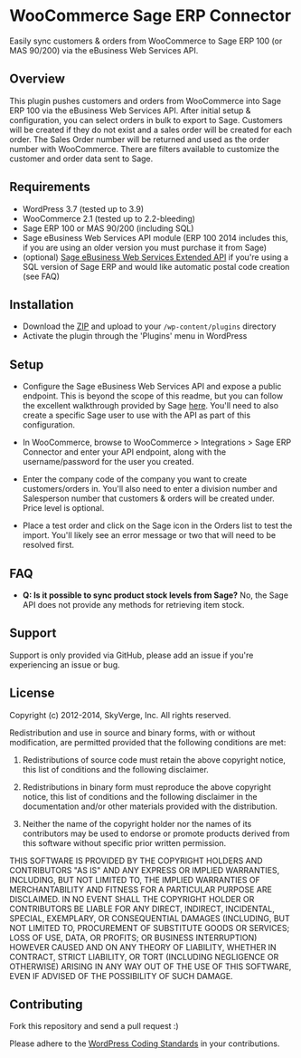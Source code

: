 # WooCommerce Sage ERP Connector

Easily sync customers & orders from WooCommerce to Sage ERP 100 (or MAS 90/200) via the eBusiness Web Services API.

## Overview

This plugin pushes customers and orders from WooCommerce into Sage ERP 100 via the eBusiness Web Services API. After initial setup & configuration, you can select orders in bulk to export to Sage. Customers will be created if they do not exist and a sales order will be created for each order. The Sales Order number will be returned and used as the order number with WooCommerce. There are filters available to customize the customer and order data sent to Sage.

## Requirements

* WordPress 3.7 (tested up to 3.9)
* WooCommerce 2.1 (tested up to 2.2-bleeding)
* Sage ERP 100 or MAS 90/200 (including SQL)
* Sage eBusiness Web Services API module (ERP 100 2014 includes this, if you are using an older version you must purchase it from Sage)
* (optional) [Sage eBusiness Web Services Extended API](https://github.com/skyverge/sage-ebusiness-webservices-extended) if you're using a SQL version of Sage ERP and would like automatic postal code creation (see FAQ) 

## Installation

* Download the [ZIP](https://github.com/skyverge/woocommerce-sage-erp-connector/archive/master.zip) and upload to your `/wp-content/plugins` directory
* Activate the plugin through the 'Plugins' menu in WordPress

## Setup

* Configure the Sage eBusiness Web Services API and expose a public endpoint. This is beyond the scope of this readme, but you can follow the excellent walkthrough provided by Sage [here](http://infosource.sagesoftwareonline.com/sw_attach/sso/mas90/445WebServices.pdf). You'll need to also create a specific Sage user to use with the API as part of this configuration.

* In WooCommerce, browse to WooCommerce > Integrations > Sage ERP Connector and enter your API endpoint, along with the username/password for the user you created.

* Enter the company code of the company you want to create customers/orders in. You'll also need to enter a division number and Salesperson number that customers & orders will be created under. Price level is optional.

* Place a test order and click on the Sage icon in the Orders list to test the import. You'll likely see an error message or two that will need to be resolved first.

## FAQ

* __Q: Is it possible to sync product stock levels from Sage?__
No, the Sage API does not provide any methods for retrieving item stock.


## Support

Support is only provided via GitHub, please add an issue if you're experiencing an issue or bug.

## License

Copyright (c) 2012-2014, SkyVerge, Inc.
All rights reserved.

Redistribution and use in source and binary forms, with or without modification, are permitted provided that the following conditions are met:

1. Redistributions of source code must retain the above copyright notice, this list of conditions and the following disclaimer.

2. Redistributions in binary form must reproduce the above copyright notice, this list of conditions and the following disclaimer in the documentation and/or other materials provided with the distribution.

3. Neither the name of the copyright holder nor the names of its contributors may be used to endorse or promote products derived from this software without specific prior written permission.

THIS SOFTWARE IS PROVIDED BY THE COPYRIGHT HOLDERS AND CONTRIBUTORS "AS IS" AND ANY EXPRESS OR IMPLIED WARRANTIES, INCLUDING, BUT NOT LIMITED TO, THE IMPLIED WARRANTIES OF MERCHANTABILITY AND FITNESS FOR A PARTICULAR PURPOSE ARE DISCLAIMED. IN NO EVENT SHALL THE COPYRIGHT HOLDER OR CONTRIBUTORS BE LIABLE FOR ANY DIRECT, INDIRECT, INCIDENTAL, SPECIAL, EXEMPLARY, OR CONSEQUENTIAL DAMAGES (INCLUDING, BUT NOT LIMITED TO, PROCUREMENT OF SUBSTITUTE GOODS OR SERVICES; LOSS OF USE, DATA, OR PROFITS; OR BUSINESS INTERRUPTION) HOWEVER CAUSED AND ON ANY THEORY OF LIABILITY, WHETHER IN CONTRACT, STRICT LIABILITY, OR TORT (INCLUDING NEGLIGENCE OR OTHERWISE) ARISING IN ANY WAY OUT OF THE USE OF THIS SOFTWARE, EVEN IF ADVISED OF THE POSSIBILITY OF SUCH DAMAGE.

## Contributing

Fork this repository and send a pull request :)

Please adhere to the [WordPress Coding Standards](http://codex.wordpress.org/WordPress_Coding_Standards) in your contributions.
